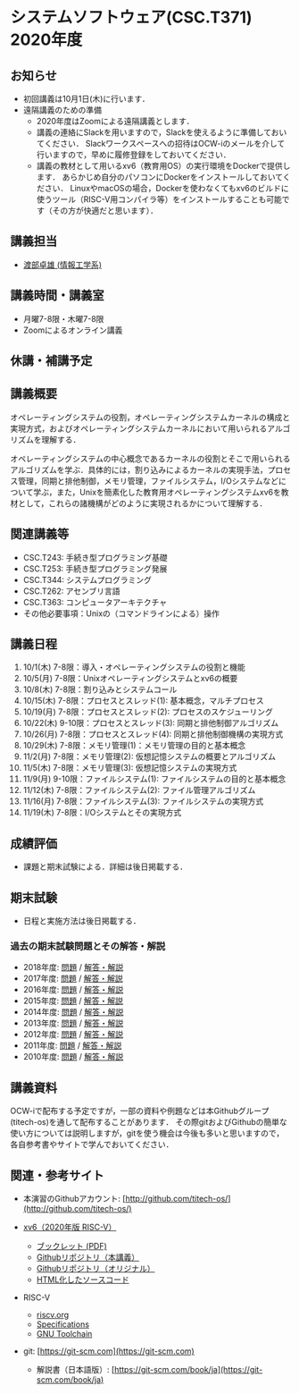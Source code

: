 # システムソフトウェア(CSC.T371) 2020年度

## お知らせ
* 初回講義は10月1日(木)に行います．
* 遠隔講義のための準備
  - 2020年度はZoomによる遠隔講義とします．
  - 講義の連絡にSlackを用いますので，Slackを使えるように準備しておいてください．
Slackワークスペースへの招待はOCW-iのメールを介して行いますので，早めに履修登録をしておいてください．
  - 講義の教材として用いるxv6（教育用OS）の実行環境をDockerで提供します．
あらかじめ自分のパソコンにDockerをインストールしておいてください．
LinuxやmacOSの場合，Dockerを使わなくてもxv6のビルドに使うツール（RISC-V用コンパイラ等）をインストールすることも可能です（その方が快適だと思います）．

## 講義担当
* [渡部卓雄 (情報工学系)](http://www.psg.c.titech.ac.jp/~takuo/)

## 講義時間・講義室
* 月曜7-8限・木曜7-8限
* Zoomによるオンライン講義

## 休講・補講予定

## 講義概要
オペレーティングシステムの役割，オペレーティングシステムカーネルの構成と実現方式，およびオペレーティングシステムカーネルにおいて用いられるアルゴリズムを理解する．

オペレーティングシステムの中心概念であるカーネルの役割とそこで用いられるアルゴリズムを学ぶ．具体的には，割り込みによるカーネルの実現手法，プロセス管理，同期と排他制御，メモリ管理，ファイルシステム，I/Oシステムなどについて学ぶ，また，Unixを簡素化した教育用オペレーティングシステムxv6を教材として，これらの諸機構がどのように実現されるかについて理解する．

## 関連講義等
* CSC.T243: 手続き型プログラミング基礎
* CSC.T253: 手続き型プログラミング発展
* CSC.T344: システムプログラミング
* CSC.T262: アセンブリ言語
* CSC.T363: コンピュータアーキテクチャ
* その他必要事項：Unixの（コマンドラインによる）操作

## 講義日程
1. 10/1(木) 7-8限：導入・オペレーティングシステムの役割と機能
2. 10/5(月) 7-8限：Unixオペレーティングシステムとxv6の概要
3. 10/8(木) 7-8限：割り込みとシステムコール
4. 10/15(木) 7-8限：プロセスとスレッド(1): 基本概念，マルチプロセス
5. 10/19(月) 7-8限：プロセスとスレッド(2): プロセスのスケジューリング
6. 10/22(木) 9-10限：プロセスとスレッド(3): 同期と排他制御アルゴリズム
7. 10/26(月) 7-8限：プロセスとスレッド(4): 同期と排他制御機構の実現方式
8. 10/29(木) 7-8限：メモリ管理(1)：メモリ管理の目的と基本概念
9. 11/2(月) 7-8限：メモリ管理(2): 仮想記憶システムの概要とアルゴリズム
10. 11/5(木) 7-8限：メモリ管理(3): 仮想記憶システムの実現方式
11. 11/9(月) 9-10限：ファイルシステム(1): ファイルシステムの目的と基本概念
12. 11/12(木) 7-8限：ファイルシステム(2): ファイル管理アルゴリズム
13. 11/16(月) 7-8限：ファイルシステム(3): ファイルシステムの実現方式
14. 11/19(木) 7-8限：I/Oシステムとその実現方式

## 成績評価
* 課題と期末試験による．詳細は後日掲載する．

## 期末試験
* 日程と実施方法は後日掲載する．

### 過去の期末試験問題とその解答・解説
* 2018年度: [問題](ex/2018.pdf) / [解答・解説](ex/2018a.pdf)
* 2017年度: [問題](ex/2017.pdf) / [解答・解説](ex/2017a.pdf)
* 2016年度: [問題](ex/2016.pdf) / [解答・解説](ex/2016a.pdf)
* 2015年度: [問題](ex/2015.pdf) / [解答・解説](ex/2015a.pdf)
* 2014年度: [問題](ex/2014.pdf) / [解答・解説](ex/2014a.pdf)
* 2013年度: [問題](ex/2013.pdf) / [解答・解説](ex/2013a.pdf)
* 2012年度: [問題](ex/2012.pdf) / [解答・解説](ex/2012a.pdf)
* 2011年度: [問題](ex/2011.pdf) / [解答・解説](ex/2011a.pdf)
* 2010年度: [問題](ex/2010.pdf) / [解答・解説](ex/2010a.pdf)

## 講義資料
OCW-iで配布する予定ですが，一部の資料や例題などは本Githubグループ(titech-os)を通して配布することがあります．
その際gitおよびGithubの簡単な使い方については説明しますが，gitを使う機会は今後も多いと思いますので，各自参考書やサイトで学んでおいてください．

## 関連・参考サイト
* 本演習のGithubアカウント: [http://github.com/titech-os/](http://github.com/titech-os/)

* [xv6（2020年版 RISC-V）](https://pdos.csail.mit.edu/6.828/2020/xv6.html)
  - [ブックレット (PDF)](https://pdos.csail.mit.edu/6.828/2020/xv6/book-riscv-rev1.pdf)
  - [Githubリポジトリ（本講義）](https://github.com/titech-os/xv6-riscv/)
  - [Githubリポジトリ（オリジナル）](https://github.com/mit-pdos/xv6-riscv/)
  - [HTML化したソースコード](https://titech-os.github.io/xv6-riscv-html/)
* RISC-V
  - [riscv.org](https://riscv.org)
  - [Specifications](https://riscv.org/specifications/)
  - [GNU Toolchain](https://github.com/riscv/riscv-gnu-toolchain)
* git: [https://git-scm.com](https://git-scm.com)
  - 解説書（日本語版）: [https://git-scm.com/book/ja](https://git-scm.com/book/ja)
